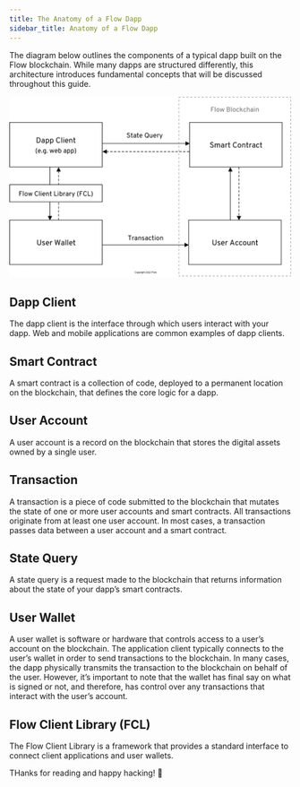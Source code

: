 ```yaml
---
title: The Anatomy of a Flow Dapp
sidebar_title: Anatomy of a Flow Dapp
---
```


The diagram below outlines the components of a typical dapp built on the Flow blockchain. While many dapps are structured differently, this architecture introduces fundamental concepts that will be discussed throughout this guide.

![Flow Dapp Anatomy](flow-dapp-anatomy.png)

## Dapp Client

The dapp client is the interface through which users interact with your dapp. Web and mobile applications are common examples of dapp clients.

## Smart Contract

A smart contract is a collection of code, deployed to a permanent location on the blockchain, that defines the core logic for a dapp.

## User Account

A user account is a record on the blockchain that stores the digital assets owned by a single user.

## Transaction

A transaction is a piece of code submitted to the blockchain that mutates the state of one or more user accounts and smart contracts. All transactions originate from at least one user account. In most cases, a transaction passes data between a user account and a smart contract.

## State Query

A state query is a request made to the blockchain that returns information about the state of your dapp’s smart contracts.

## User Wallet

A user wallet is software or hardware that controls access to a user’s account on the blockchain. The application client typically connects to the user’s wallet in order to send transactions to the blockchain. In many cases, the dapp physically transmits the transaction to the blockchain on behalf of the user. However, it’s important to note that the wallet has final say on what is signed or not, and therefore, has control over any transactions that interact with the user’s account.

## Flow Client Library (FCL)

The Flow Client Library is a framework that provides a standard interface to connect client applications and user wallets.

THanks for reading and happy hacking! 🚀
